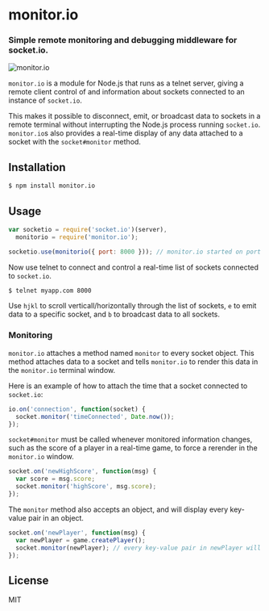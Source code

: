 monitor.io
==========
### Simple remote monitoring and debugging middleware for socket.io.

![monitor.io](https://github.com/drewblaisdell/monitor.io/raw/master/monitor.io.gif "monitor.io")

`monitor.io` is a module for Node.js that runs as a telnet server, giving a remote client control of and information about sockets connected to an instance of `socket.io`.

This makes it possible to disconnect, emit, or broadcast data to sockets in a remote terminal without interrupting the Node.js process running `socket.io`. `monitor.io`s also provides a real-time display of any data attached to a socket with the `socket#monitor` method.

Installation
------------

``` bash
$ npm install monitor.io
```

Usage
-----

``` js
var socketio = require('socket.io')(server),
  monitorio = require('monitor.io');

socketio.use(monitorio({ port: 8000 })); // monitor.io started on port 8000
```

Now use telnet to connect and control a real-time list of sockets connected to `socket.io`.

``` bash
$ telnet myapp.com 8000
```

Use `hjkl` to scroll verticall/horizontally through the list of sockets, `e` to emit data to a specific socket, and `b` to broadcast data to all sockets.

### Monitoring

`monitor.io` attaches a method named `monitor` to every socket object. This method attaches data to a socket and tells `monitor.io` to render this data in the `monitor.io` terminal window.

Here is an example of how to attach the time that a socket connected to `socket.io`:

``` js
io.on('connection', function(socket) {
  socket.monitor('timeConnected', Date.now());  
});
```

`socket#monitor` must be called whenever monitored information changes, such as the score of a player in a real-time game, to force a rerender in the `monitor.io` window.

``` js
socket.on('newHighScore', function(msg) {
  var score = msg.score;
  socket.monitor('highScore', msg.score);
});
```

The `monitor` method also accepts an object, and will display every key-value pair in an object.

``` js
socket.on('newPlayer', function(msg) {
  var newPlayer = game.createPlayer();
  socket.monitor(newPlayer); // every key-value pair in newPlayer will be shown in the monitor.io terminal window.
});
```

License
-------
MIT